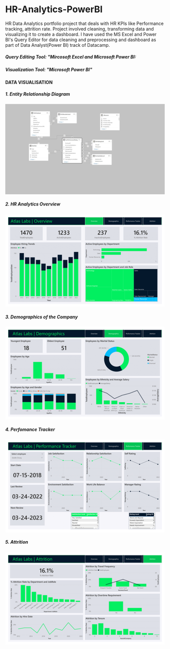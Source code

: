 # HR-Analytics-PowerBI
HR Data Analytics portfolio project that deals with HR KPIs like Performance tracking, attrition rate. Project involved cleaning, transforming data and visualizing it to create a dashboard. I have used the MS Excel and Power BI's Query Editor for data cleaning and preprocessing and dashboard as part of Data Analyst(Power BI) track of Datacamp.





##### Query Editing Tool: "Mircosoft Excel and Microsoft Power BI:
##### Visualization Tool: "Microsoft Power BI"

#### DATA VISUALISATION

##### 1. Entity Relationship Diagram

![](https://github.com/Pandey-Adarsh/HR-Analytics-PowerBI/blob/main/Visualization%20(Screenshots)/ER%20Diagram.jpg)



##### 2. HR Analytics Overview

![](https://github.com/Pandey-Adarsh/HR-Analytics-PowerBI/blob/main/Visualization%20(Screenshots)/1.%20Overview.png)



##### 3.  Demographics of the Company



![](https://github.com/Pandey-Adarsh/HR-Analytics-PowerBI/blob/main/Visualization%20(Screenshots)/2.%20Demographics.png)



##### 4. Perfomance Tracker

![](https://github.com/Pandey-Adarsh/HR-Analytics-PowerBI/blob/main/Visualization%20(Screenshots)/3.%20Performance%20Tracker.png)



##### 5. Attrition

![](https://github.com/Pandey-Adarsh/HR-Analytics-PowerBI/blob/main/Visualization%20(Screenshots)/4.%20HR%20Analytics%20Project%20Attrition.png)





